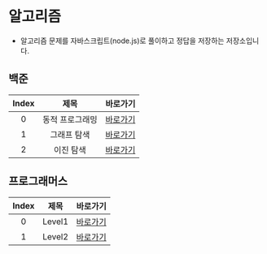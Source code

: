 # 알고리즘

- 알고리즘 문제를 자바스크립트(node.js)로 풀이하고 정답을 저장하는 저장소입니다.

## 백준

| Index |      제목       |                                        바로가기                                        |
| :---: | :-------------: | :------------------------------------------------------------------------------------: |
|   0   | 동적 프로그래밍 | [바로가기](https://github.com/navyjeongs/algorithm/tree/master/BOJ/DynamicProgramming) |
|   1   |   그래프 탐색   |   [바로가기](https://github.com/navyjeongs/algorithm/tree/master/BOJ/GraphTraversal)   |
|   2   |    이진 탐색    |    [바로가기](https://github.com/navyjeongs/algorithm/tree/master/BOJ/BinarySearch)    |

## 프로그래머스

| Index |  제목  |                                      바로가기                                      |
| :---: | :----: | :--------------------------------------------------------------------------------: |
|   0   | Level1 | [바로가기](https://github.com/navyjeongs/algorithm/tree/master/Programmers/Level1) |
|   1   | Level2 | [바로가기](https://github.com/navyjeongs/algorithm/tree/master/Programmers/Level2) |
